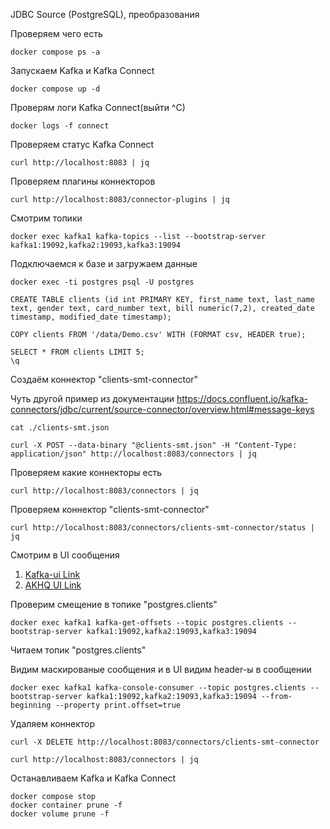 JDBC Source (PostgreSQL), преобразования

Проверяем чего есть
```shell
docker compose ps -a
```
Запускаем Kafka и Kafka Connect
```shell
docker compose up -d
```
Проверям логи Kafka Connect(выйти ^C)
```shell
docker logs -f connect
```
Проверяем статус Kafka Connect
```shell
curl http://localhost:8083 | jq
```
Проверяем плагины коннекторов
```shell
curl http://localhost:8083/connector-plugins | jq
```
Смотрим топики
```shell
docker exec kafka1 kafka-topics --list --bootstrap-server kafka1:19092,kafka2:19093,kafka3:19094
```

Подключаемся к базе и загружаем данные
```shell
docker exec -ti postgres psql -U postgres

CREATE TABLE clients (id int PRIMARY KEY, first_name text, last_name text, gender text, card_number text, bill numeric(7,2), created_date timestamp, modified_date timestamp);

COPY clients FROM '/data/Demo.csv' WITH (FORMAT csv, HEADER true);

SELECT * FROM clients LIMIT 5;
\q
```

Создаём коннектор "clients-smt-connector"

Чуть другой пример из документации https://docs.confluent.io/kafka-connectors/jdbc/current/source-connector/overview.html#message-keys

```shell
cat ./clients-smt.json
```
```shell
curl -X POST --data-binary "@clients-smt.json" -H "Content-Type: application/json" http://localhost:8083/connectors | jq
```
Проверяем какие коннекторы есть
```shell
curl http://localhost:8083/connectors | jq
```
Проверяем коннектор "clients-smt-connector"
```shell
curl http://localhost:8083/connectors/clients-smt-connector/status | jq
```
Смотрим в UI сообщения 
1) [Kafka-ui Link](http://localhost:8081/)
2) [AKHQ UI Link](http://localhost:8080/)

Проверим смещение в топике "postgres.clients"

```shell
docker exec kafka1 kafka-get-offsets --topic postgres.clients --bootstrap-server kafka1:19092,kafka2:19093,kafka3:19094
```

Читаем топик "postgres.clients"

Видим маскированые сообщения и в UI видим header-ы в сообщении
```shell
docker exec kafka1 kafka-console-consumer --topic postgres.clients --bootstrap-server kafka1:19092,kafka2:19093,kafka3:19094 --from-beginning --property print.offset=true
```

Удаляем коннектор
```shell
curl -X DELETE http://localhost:8083/connectors/clients-smt-connector
```
```shell
curl http://localhost:8083/connectors | jq
```

Останавливаем Kafka и Kafka Connect
```shell
docker compose stop
docker container prune -f
docker volume prune -f
```